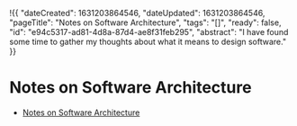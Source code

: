 !{{
    "dateCreated": 1631203864546,
    "dateUpdated": 1631203864546,
    "pageTitle": "Notes on Software Architecture",
    "tags": "[]",
    "ready": false,
    "id": "e94c5317-ad81-4d8a-87d4-ae8f31feb295",
    "abstract": "I have found some time to gather my thoughts about what it means to design software."
}}

# Notes on Software Architecture

- [Notes on Software Architecture](#notes-on-software-architecture)